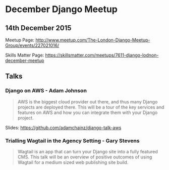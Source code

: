 # December Django Meetup

## 14th December 2015

Meetup Page: http://www.meetup.com/The-London-Django-Meetup-Group/events/227021016/

Skills Matter Page: https://skillsmatter.com/meetups/7611-django-lodnon-december-meetup

## Talks

### Django on AWS - Adam Johnson

> AWS is the biggest cloud provider out there, and thus many Django projects
> are deployed there. This will be a tour of the key services and features on
> AWS and how you can integrate them with your Django project.

Slides: https://github.com/adamchainz/django-talk-aws

### Trialling Wagtail in the Agency Setting - Gary Stevens

> Wagtail is an app that can turn your Django site into a fully featured CMS.
> This talk will be an overview of positive outcomes of using Wagtail for a
> medium sized web publishing site build.
